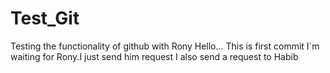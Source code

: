 # Test_Git
Testing the functionality of github with Rony 
Hello... This is first commit
I`m waiting for Rony.I just send him request
I also send a request to Habib
